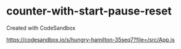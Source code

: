 # counter-with-start-pause-reset
Created with CodeSandbox

https://codesandbox.io/s/hungry-hamilton-35seq7?file=/src/App.js
